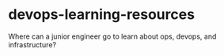 # devops-learning-resources
Where can a junior engineer go to learn about ops, devops, and infrastructure?
